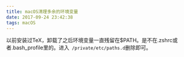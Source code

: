 ```yaml
---
title: macOS清理多余的环境变量
date: 2017-09-24 23:42:38
tags: macOS
---
```


以前安装过TeX，卸载了之后环境变量一直残留在$PATH。是不在.zshrc或者.bash_profile里的。进入``` /private/etc/paths.d```删除即可。